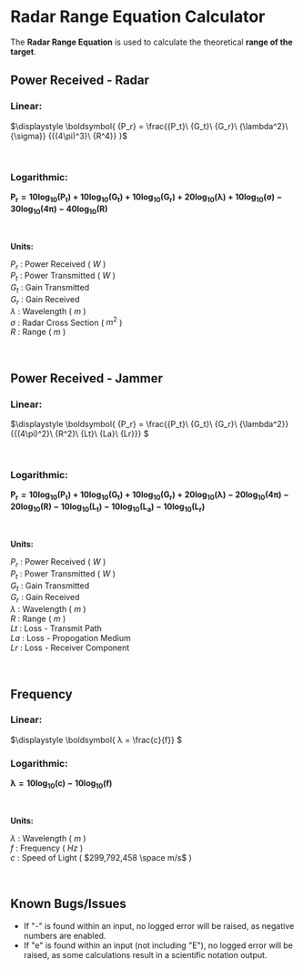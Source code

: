 # Radar Range Equation Calculator
The **Radar Range Equation** is used to calculate the theoretical **range of the target**.

## Power Received - Radar

### Linear:
$\displaystyle \boldsymbol{
{P_r} = \frac{{P_t}\ {G_t}\ {G_r}\ {\lambda^2}\ {\sigma}} {{(4\pi)^3}\ {R^4}}
}$

<br>

### Logarithmic:
$\displaystyle \boldsymbol{
{P_r} = 10\log_{10}(P_t) + 10\log_{10}(G_t) + 10\log_{10}(G_r) + 20\log_{10}(\lambda) + 10\log_{10}(\sigma) - 30\log_{10}(4\pi) - 40\log_{10}(R)
}$

<br>

<p style="margin-bottom: 5px;"><b>Units:</b></p>

$P_r$ : Power Received ( $W$ )  
$P_t$ : Power Transmitted ( $W$ )  
$G_t$ : Gain Transmitted  
$G_r$ : Gain Received  
$λ$ : Wavelength ( $m$ )  
$σ$ : Radar Cross Section ( $m^2$ )  
$R$ : Range ( $m$ )  

<br>

## Power Received - Jammer

### Linear:
$\displaystyle \boldsymbol{
{P_r} = \frac{{P_t}\ {G_t}\ {G_r}\ {\lambda^2}} {{(4\pi)^2}\ {R^2}\ {Lt}\ {La}\ {Lr}}}
$

<br>

### Logarithmic:
$\displaystyle \boldsymbol{
{P_r} = 10\log_{10}(P_t) + 10\log_{10}(G_t) + 10\log_{10}(G_r) + 20\log_{10}(\lambda)- 20\log_{10}(4\pi) - 20\log_{10}(R) - 10\log_{10}(L_t) - 10\log_{10}(L_a) - 10\log_{10}(L_r)
}$

<br>

<p style="margin-bottom: 5px;"><b>Units:</b></p>

$P_r$ : Power Received ( $W$ )  
$P_t$ : Power Transmitted ( $W$ )  
$G_t$ : Gain Transmitted  
$G_r$ : Gain Received  
$λ$ : Wavelength ( $m$ )  
$R$ : Range ( $m$ )  
$Lt$ : Loss - Transmit Path  
$La$ : Loss - Propogation Medium  
$Lr$ : Loss - Receiver Component 

<br>

## Frequency

### Linear:
$\displaystyle \boldsymbol{
λ = \frac{c}{f}}
$

### Logarithmic:
$\displaystyle \boldsymbol{
λ = 10\log_{10}(c) - 10\log_{10}(f)
}$


<br>

<p style="margin-bottom: 5px;"><b>Units:</b></p>

$λ$ : Wavelength ( $m$ )  
$f$ : Frequency ( $Hz$ )  
$c$ : Speed of Light ( $299,792,458 \space m/s$ )

<br>

## Known Bugs/Issues
- If "-" is found within an input, no logged error will be raised, as negative numbers are enabled.
- If "e" is found within an input (not including "E"), no logged error will be raised, as some calculations result in a scientific notation output.
